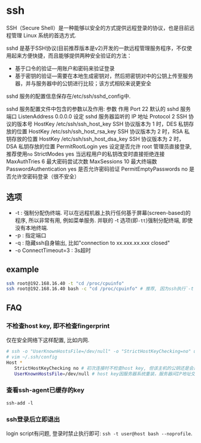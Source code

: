 # ssh
SSH（Secure Shell）是一种能够以安全的方式提供远程登录的协议，也是目前远程管理
Linux 系统的首选方式.

sshd 是基于SSH协议(目前推荐版本是v2)开发的一款远程管理服务程序，不仅使用起来方便快捷，而且能够提供两种安全验证的方法：
- 基于口令的验证—用账户和密码来验证登录
- 基于密钥的验证—需要在本地生成密钥对，然后把密钥对中的公钥上传至服务器，并与服务器中的公钥进行比较；该方式相较来说更安全

sshd 服务的配置信息保存在/etc/ssh/sshd_config中.

sshd 服务配置文件中包含的参数以及作用:
参数 作用
Port 22 默认的 sshd 服务端口
ListenAddress 0.0.0.0 设定 sshd 服务器监听的 IP 地址
Protocol 2 SSH 协议的版本号
HostKey /etc/ssh/ssh_host_key SSH 协议版本为 1 时，DES 私钥存放的位置
HostKey /etc/ssh/ssh_host_rsa_key SSH 协议版本为 2 时，RSA 私钥存放的位置
HostKey /etc/ssh/ssh_host_dsa_key SSH 协议版本为 2 时，DSA 私钥存放的位置
PermitRootLogin yes 设定是否允许 root 管理员直接登录, 推荐使用`no`
StrictModes yes 当远程用户的私钥改变时直接拒绝连接
MaxAuthTries 6 最大密码尝试次数
MaxSessions 10 最大终端数
PasswordAuthentication yes 是否允许密码验证
PermitEmptyPasswords no 是否允许空密码登录（很不安全）

## 选项
- -t : 强制分配伪终端. 可以在远程机器上执行任何基于屏幕(screen-based)的程序, 所以非常有用, 例如菜单服务. 并联的 -t 选项(即`-tt`)强制分配终端, 即使没有本地终端.
- -p : 指定端口
- -q : 隐藏ssh自身输出, 比如"connection to xx.xxx.xx.xxx closed"
- -o ConnectTimeout=3 : 3s超时

## example
```bash
ssh root@192.168.16.40 -t "cd /proc/cpuinfo"
ssh root@192.168.16.40 bash -c "cd /proc/cpuinfo" # 推荐, 因为ssh执行`-t "ls -lL /home/ubuntu | awk '{print $9}'"`和远端直接执行的输出不一致
```

## FAQ
### 不检查host key, 即不检查fingerprint
仅在安全网络下这样配置, 比如内网.

```bash
# ssh -o "UserKnownHostsFile=/dev/null" -o "StrictHostKeyChecking=no" user@host
# vim ~/.ssh/config
Host *
   StrictHostKeyChecking no # 初次连接时不检查host key, 但该主机的公钥还是会追加到文件 ~/.ssh/known_hosts 中
   UserKnownHostsFile=/dev/null # host key因服务器系统重装，服务器间IP地址交换，DHCP，虚拟机重建，中间人劫持等出现变更也不提示. 即不加入KnownHostsFile
```

### 查看ssh-agent已缓存的key
`ssh-add -l`

### ssh登录后立即退出
login script有问题, 登录时禁止执行即可: `ssh -t user@host bash --noprofile`.